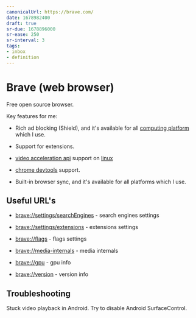 ```yaml
---
canonicalUrl: https://brave.com/
date: 1678982400
draft: true
sr-due: 1678896000
sr-ease: 250
sr-interval: 3
tags:
- inbox
- definition
---
```


# Brave (web browser)

Free open source browser.

Key features for me:


- Rich ad blocking (Shield), and it's available for all
  [computing platform](./computing%20platform.md) which I use.

- Support for extensions.
- [video acceleration api](./video%20acceleration%20api.md) support on [linux](./linux.md)
- [chrome devtools](./chrome%20devtools.md) support.
- Built-in browser sync, and it's available for all platforms which I use.

## Useful URL's


- [brave://settings/searchEngines](brave://settings/searchEngines) - search
  engines settings

- [brave://settings/extensions](brave://settings/extensions) - extensions
  settings

- [brave://flags](brave://flags) - flags settings
- [brave://media-internals](brave://media-internals) - media internals
- [brave://gpu](brave://gpu) - gpu info
- [brave://version](brave://version) - version info

## Troubleshooting

Stuck video playback in Android.
Try to disable Android SurfaceControl.